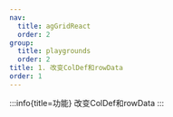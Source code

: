 ```yaml
---
nav:
  title: agGridReact
  order: 2
group:
  title: playgrounds
  order: 2
title: 1. 改变ColDef和rowData
order: 1
---
```



:::info{title=功能}
改变ColDef和rowData
:::

<code src="./index.tsx"></code>
